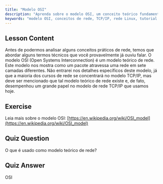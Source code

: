 ```yaml
---
title: "Modelo OSI"
description: "Aprenda sobre o modelo OSI, um conceito teórico fundamental de rede. Entenda suas 7 camadas e relevância para o TCP/IP. Guia essencial de rede Linux para iniciantes."
keywords: "modelo OSI, conceitos de rede, TCP/IP, rede Linux, tutorial para iniciantes, camadas de rede, modelo teórico"
---
```


## Lesson Content

Antes de podermos analisar alguns conceitos práticos de rede, temos que abordar alguns termos técnicos que você provavelmente já ouviu falar. O modelo OSI (Open Systems Interconnection) é um modelo teórico de rede. Este modelo nos mostra como um pacote atravessa uma rede em sete camadas diferentes. Não entrarei nos detalhes específicos deste modelo, já que a maioria dos cursos de rede se concentrará no modelo TCP/IP, mas deve ser mencionado que tal modelo teórico de rede existe e, de fato, desempenhou um grande papel no modelo de rede TCP/IP que usamos hoje.

## Exercise

Leia mais sobre o modelo OSI: [https://en.wikipedia.org/wiki/OSI_model](https://en.wikipedia.org/wiki/OSI_model)

## Quiz Question

O que é usado como modelo teórico de rede?

## Quiz Answer

OSI
